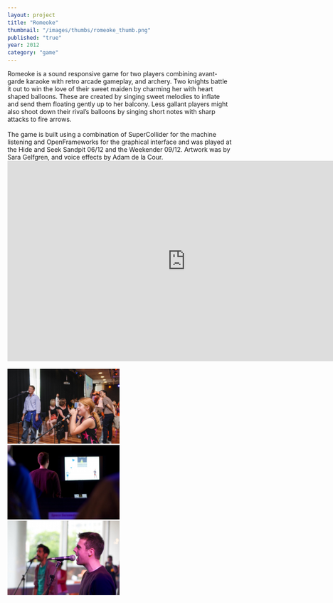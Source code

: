 ```yaml
---
layout: project
title: "Romeoke"
thumbnail: "/images/thumbs/romeoke_thumb.png"
published: "true"
year: 2012
category: "game"
---
```

<div class="projectIntro">
Romeoke is a sound responsive game for two players combining avant-garde karaoke with retro arcade gameplay, and archery. Two knights battle it out to win the love of their sweet maiden by charming her with heart shaped balloons. These are created by singing sweet melodies to inflate and send them floating gently up to her balcony. Less gallant players might also shoot down their rival’s balloons by singing short notes with sharp attacks to fire arrows.
<br><br>
The game is built using a combination of SuperCollider for the machine listening and OpenFrameworks for the graphical interface and was played at the Hide and Seek Sandpit 06/12 and the Weekender 09/12. Artwork was by Sara Gelfgren, and voice effects by Adam de la Cour.
</div>

<div class="projectImages">
  <div>
  <iframe src="http://player.vimeo.com/video/52563954?title=0&amp;byline=0&amp;portrait=0&amp;badge=0" width="800" height="450" frameborder="0" webkitAllowFullScreen mozallowfullscreen allowFullScreen></iframe>
  </div>

  <a href="/images/romeoke/romeoke1.jpg"><img class="postImg" src="/images/romeoke/romeoke1.jpg" width="50%"></a>
  <a href="/images/romeoke/romeoke2.jpg"><img class="postImg" src="/images/romeoke/romeoke2.jpg" width="50%"></a>
  <a href="/images/romeoke/romeoke3.jpg"><img class="postImg" src="/images/romeoke/romeoke3.jpg" width="50%"></a>
</div>
